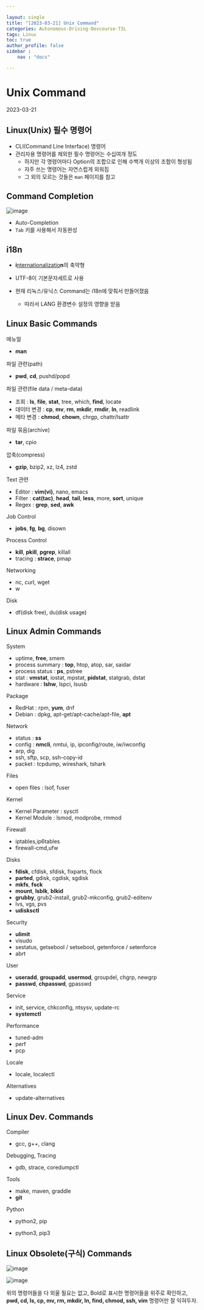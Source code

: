 ```yaml
---

layout: single
title: "[2023-03-21] Unix Command"
categories: Autonomous-Driving-Devcourse-TIL
tags: Linux
toc: true
author_profile: false
sidebar :
    nav : "docs"

---
```


# Unix Command

2023-03-21



## Linux(Unix) 필수 명령어

- CLI(Command Line Interface) 명령어
- 관리자용 명령어를 제외한 필수 명령어는 수십여개 정도
  - 하지만 각 명령어마다 Option의 조합으로 인해 수백개 이상의 조합이 형성됨
  - 자주 쓰는 명령어는 자연스럽게 외워짐
  - 그 외의 모르는 것들은 `man` 페이지를 참고



## Command Completion

![image](https://user-images.githubusercontent.com/116723552/227124929-7d8b8799-01a4-4cc8-a268-f2b37c8dd9f9.png)

- Auto-Completion
- `Tab` 키를 사용해서 자동완성



## i18n

- **i**<u>nternationalizatio</u>**n**의 축약형

- UTF-8이 기본문자세트로 사용

- 현재 리눅스/유닉스 Command는 i18n에 맞춰서 만들어졌음

  - 따라서 LANG 환경변수 설정의 영향을 받음

    

## Linux Basic Commands

매뉴얼 

- **man**

파일 관련(path) 

- **pwd**, **cd**, pushd/popd 

파일 관련(file data / meta-data) 

- 조회 : **ls**, **file**, **stat**, tree, which, **find**, locate
- 데이터 변경 : **cp**, **mv**, **rm**, **mkdir**, **rmdir**, **ln**, readlink
- 메타 변경 : **chmod**, **chown**, chrgp, chattr/lsattr

파일 묶음(archive)

- **tar**, cpio

압축(compress)

- **gzip**, bzip2, xz, lz4, zstd

Text 관련

- Editor : **vim(vi)**, nano, emacs
- Filter : **cat(tac)**, **head**, **tail**, **less**, more, **sort**, unique
- Regex : **grep**, **sed**, **awk**

Job Control 

- **jobs**, **fg**, **bg**, disown

Process Control

- **kill**, **pkill**, **pgrep**, killall
- tracing : **strace**, pmap

Networking

- nc, curl, wget
- w

Disk

- df(disk free), du(disk usage)

  

## Linux Admin Commands

System

- uptime, **free**, smem
- process summary : **top**, htop, atop, sar, saidar
- process status : **ps**, pstree
- stat : **vmstat**, iostat, mpstat, **pidstat**, statgrab, dstat
- hardware : **lshw**, lspci, lsusb

Package

- RedHat : rpm, **yum**, dnf
- Debian : dpkg, apt-get/apt-cache/apt-file, **apt**

Network 

- status : **ss**
- config : **nmcli**, nmtui, ip, ipconfig/route, iw/iwconfig
- arp, dig
- ssh, sftp, scp, ssh-copy-id
- packet : tcpdump, wireshark, tshark

Files 

- open files : lsof, fuser

Kernel

- Kernel Parameter : sysctl
- Kernel Module : lsmod, modprobe, rmmod

Firewall

- iptables,ip6tables
- firewall-cmd,ufw

Disks

- **fdisk**, cfdisk, sfdisk, fixparts, flock
- **parted**, gdisk, cgdisk, sgdisk
- **mkfs**, **fsck**
- **mount**, **lsblk**, **blkid**
- **grubby**, grub2-install, grub2-mkconfig, grub2-editenv
- lvs, vgs, pvs
- **udisksctl**

Security

- **ulimit**
- visudo
- sestatus, getsebool / setsebool, getenforce / setenforce
- abrt

User 

- **useradd**, **groupadd**, **usermod**, groupdel, chgrp, newgrp
- **passwd**, **chpasswd**, gpasswd

Service 

- init, service, chkconfig, ntsysv, update-rc
- **systemctl**

Performance

- tuned-adm
- perf
- pcp

Locale 

- locale, localectl

Alternatives

- update-alternatives

  

## Linux Dev. Commands

Compiler

- gcc, g++, clang

Debugging, Tracing

- gdb, strace, coredumpctl

Tools

- make, maven, graddle
- **git**

Python

- python2, pip

- python3, pip3

  

## Linux Obsolete(구식) Commands 

![image](https://user-images.githubusercontent.com/116723552/227124756-80619e49-b0c4-48d2-90fb-cd1db0bbea7e.png)

![image](https://user-images.githubusercontent.com/116723552/227124476-c3b66307-c195-478a-9d89-651405af00e8.png)



위의 명령어들을 다 외울 필요는 없고, Bold로 표시한 명령어들을 위주로 확인하고, **pwd, cd, ls, cp, mv, rm, mkdir, ln, find, chmod, ssh, vim** 명령어만 잘 익혀두자.

